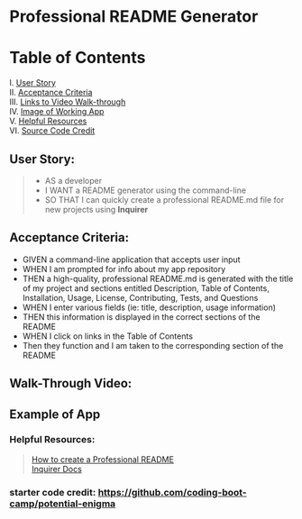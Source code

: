 # Professional README Generator

# Table of Contents
 I. [User Story](#user-story) <br>
 II. [Acceptance Criteria](#acceptance-criteria) <br>
 III. [Links to Video Walk-through](#walk-through-video) <br>
 IV. [Image of Working App](#example-of-app) <br>
 V. [Helpful Resources](#helpful-resources) <br>
 VI. [Source Code Credit](#starter-code-credit-httpsgithubcomcoding-boot-camppotential-enigma) <br>

## User Story:
> - AS a developer
> - I WANT a README generator using the command-line
> - SO THAT I can quickly create a professional README.md file for new projects using **Inquirer** 

## Acceptance Criteria:
- GIVEN a command-line application that accepts user input
- WHEN I am prompted for info about my app repository
- THEN a high-quality, professional README.md is generated with the title of my project and sections entitled Description, Table of Contents, Installation, Usage, License, Contributing, Tests, and Questions
- WHEN I enter various fields (ie: title, description, usage information)
- THEN this information is displayed in the correct sections of the README
- WHEN I click on links in the Table of Contents
- Then they function and I am taken to the corresponding section of the README


## Walk-Through Video:

## Example of App


### Helpful Resources:
> [How to create a Professional README](https://coding-boot-camp.github.io/full-stack/github/professional-readme-guide) <br>
> [Inquirer Docs](https://www.npmjs.com/package/inquirer#installation)



### starter code credit: https://github.com/coding-boot-camp/potential-enigma